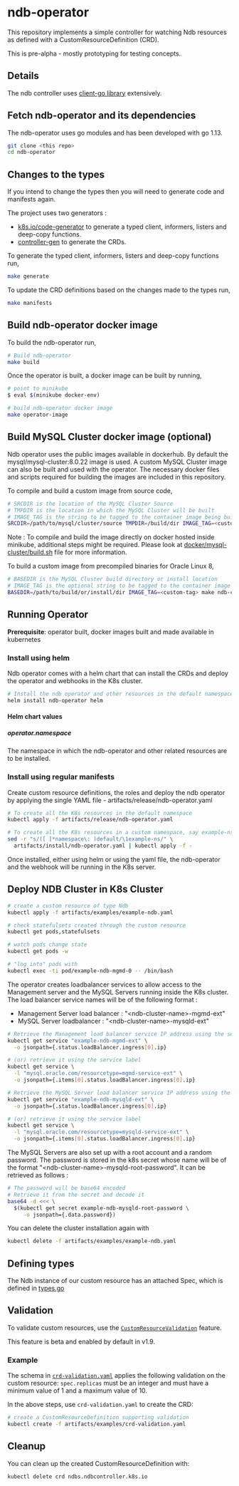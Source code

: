# ndb-operator

This repository implements a simple controller for watching Ndb resources as
defined with a CustomResourceDefinition (CRD). 

This is pre-alpha - mostly prototyping for testing concepts.

## Details

The ndb controller uses [client-go library](https://github.com/kubernetes/client-go/tree/master/tools/cache) extensively.

## Fetch ndb-operator and its dependencies

The ndb-operator uses go modules and has been developed with go 1.13. 

```sh
git clone <this repo>
cd ndb-operator
```

## Changes to the types

If you intend to change the types then you will need to generate code and manifests again.

The project uses two generators :
- [k8s.io/code-generator](https://github.com/kubernetes/code-generator) to generate a typed client, informers, listers and deep-copy functions.
- [controller-gen](https://github.com/kubernetes-sigs/controller-tools/tree/master/cmd/controller-gen) to generate the CRDs.

To generate the typed client, informers, listers and deep-copy functions run,
```sh
make generate
```

To update the CRD definitions based on the changes made to the types run,
```sh
make manifests
```

## Build ndb-operator docker image

To build the ndb-operator run,

```sh
# Build ndb-operator 
make build
```

Once the operator is built, a docker image can be built by running,

```sh
# point to minikube
$ eval $(minikube docker-env)

# build ndb-operator docker image
make operator-image
```

## Build MySQL Cluster docker image (optional)

Ndb operator uses the public images available in dockerhub. By default the mysql/mysql-cluster:8.0.22 image is used. A custom MySQL Cluster image can also be built and used with the operator. The necessary docker files and scripts required for building the images are included in this repository.

To compile and build a custom image from source code,
```sh
# SRCDIR is the location of the MySQL Cluster Source
# TMPDIR is the location in which the MySQL Cluster will be built
# IMAGE_TAG is the string to be tagged to the container image being built
SRCDIR=/path/to/mysql/cluster/source TMPDIR=/build/dir IMAGE_TAG=<custom-tag> make ndb-container-image
```

Note : To compile and build the image directly on docker hosted inside minikube, additional steps might be required. Please look at [docker/mysql-cluster/build.sh](docker/mysql-cluster/build.sh) file for more information.

To build a custom image from precompiled binaries for Oracle Linux 8,
```sh
# BASEDIR is the MySQL Cluster build directory or install location
# IMAGE_TAG is the optional string to be tagged to the container image being built
BASEDIR=/path/to/build/or/install/dir IMAGE_TAG=<custom-tag> make ndb-container-image
```

## Running Operator

**Prerequisite**: operator built, docker images built and made available in kubernetes 

### Install using helm

Ndb operator comes with a helm chart that can install the CRDs and deploy the operator and webhooks in the K8s cluster.

```sh
# Install the ndb operator and other resources in the default namespace
helm install ndb-operator helm
```
#### Helm chart values

##### operator.namespace
The namespace in which the ndb-operator and other related resources are to be installed.

### Install using regular manifests

Create custom resource definitions, the roles and deploy the ndb operator by applying the single YAML file - artifacts/release/ndb-operator.yaml

```sh
# To create all the K8s resources in the default namespace
kubectl apply -f artifacts/release/ndb-operator.yaml

# To create all the K8s resources in a custom namespace, say example-ns, run
sed -r "s/([ ]*namespace\: )default/\1example-ns/" \
  artifacts/install/ndb-operator.yaml | kubectl apply -f -

```

Once installed, either using helm or using the yaml file, the ndb-operator and the webhook will be running in the K8s server.

## Deploy NDB Cluster in K8s Cluster

```sh
# create a custom resource of type Ndb
kubectl apply -f artifacts/examples/example-ndb.yaml

# check statefulsets created through the custom resource
kubectl get pods,statefulsets

# watch pods change state
kubectl get pods -w

# "log into" pods with 
kubectl exec -ti pod/example-ndb-mgmd-0 -- /bin/bash
```

The operator creates loadbalancer services to allow access to the Management server and the MySQL Servers running inside the K8s cluster.
The load balancer service names will be of the following format :
 * Management Server load balancer : "\<ndb-cluster-name\>-mgmd-ext"
 * MySQL Server loadbalancer : "\<ndb-cluster-name\>-mysqld-ext"

```sh
# Retrieve the Management load balancer service IP address using the service name
kubectl get service "example-ndb-mgmd-ext" \
  -o jsonpath={.status.loadBalancer.ingress[0].ip}

# (or) retrieve it using the service label
kubectl get service \
  -l "mysql.oracle.com/resourcetype=mgmd-service-ext" \
  -o jsonpath={.items[0].status.loadBalancer.ingress[0].ip}

# Retrieve the MySQL Server load balancer service IP address using the service name
kubectl get service "example-ndb-mysqld-ext" \
  -o jsonpath={.status.loadBalancer.ingress[0].ip}

# (or) retrieve it using the service label
kubectl get service \
  -l "mysql.oracle.com/resourcetype=mysqld-service-ext" \
  -o jsonpath={.items[0].status.loadBalancer.ingress[0].ip}

```

The MySQL Servers are also set up with a root account and a random password.
The password is stored in the k8s secret whose name will be of the format "\<ndb-cluster-name\>-mysqld-root-password".
It can be retrieved as follows :

```sh
# The password will be base64 encoded
# Retrieve it from the secret and decode it
base64 -d <<< \
  $(kubectl get secret example-ndb-mysqld-root-password \
     -o jsonpath={.data.password})
```

You can delete the cluster installation again with


```sh
kubectl delete -f artifacts/examples/example-ndb.yaml
```


## Defining types

The Ndb instance of our custom resource has an attached Spec, 
which is defined in [types.go](pkg/apis/ndbcontroller/types.go)

## Validation

To validate custom resources, use the [`CustomResourceValidation`](https://kubernetes.io/docs/tasks/access-kubernetes-api/extend-api-custom-resource-definitions/#validation) feature.

This feature is beta and enabled by default in v1.9.

### Example

The schema in [`crd-validation.yaml`](./artifacts/examples/crd-validation.yaml) applies the following validation on the custom resource:
`spec.replicas` must be an integer and must have a minimum value of 1 and a maximum value of 10.

In the above steps, use `crd-validation.yaml` to create the CRD:

```sh
# create a CustomResourceDefinition supporting validation
kubectl create -f artifacts/examples/crd-validation.yaml
```

## Cleanup

You can clean up the created CustomResourceDefinition with:

    kubectl delete crd ndbs.ndbcontroller.k8s.io

